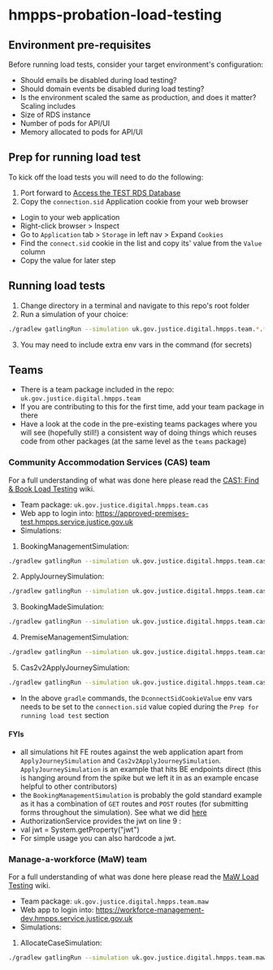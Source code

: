 # hmpps-probation-load-testing

## Environment pre-requisites

Before running load tests, consider your target environment's configuration:

* Should emails be disabled during load testing?
* Should domain events be disabled during load testing?
* Is the environment scaled the same as production, and does it matter? Scaling includes
 * Size of RDS instance
 * Number of pods for API/UI
 * Memory allocated to pods for API/UI

## Prep for running load test
To kick off the load tests you will need to do the following:

1. Port forward to [Access the TEST RDS Database](https://user-guide.cloud-platform.service.justice.gov.uk/documentation/other-topics/rds-external-access.html#accessing-your-rds-database)
2. Copy the `connection.sid` Application cookie from your web browser 
* Login to your web application
* Right-click browser > Inspect
* Go to `Application` tab > `Storage` in left nav > Expand `Cookies`
* Find the `connect.sid` cookie in the list and copy its' value from the `Value` column
* Copy the value for later step

## Running load tests
1. Change directory in a terminal and navigate to this repo's root folder
2. Run a simulation of your choice:
```bash
./gradlew gatlingRun --simulation uk.gov.justice.digital.hmpps.team.*.*Simulation
```
3. You may need to include extra env vars in the command (for secrets)

## Teams
* There is a team package included in the repo: `uk.gov.justice.digital.hmpps.team`
* If you are contributing to this for the first time, add your team package in there  
* Have a look at the code in the pre-existing teams packages where you will see (hopefully still!) a consistent way of doing things which reuses code from other packages (at the same level as the `teams` package)

### Community Accommodation Services (CAS) team
For a full understanding of what was done here please read the [CAS1: Find & Book Load Testing](https://dsdmoj.atlassian.net/wiki/spaces/AP/pages/5442600996/CAS1+Find+Book+Load+Testing) wiki.
* Team package: `uk.gov.justice.digital.hmpps.team.cas`
* Web app to login into: https://approved-premises-test.hmpps.service.justice.gov.uk
* Simulations:
1. BookingManagementSimulation:
```bash
./gradlew gatlingRun --simulation uk.gov.justice.digital.hmpps.team.cas.simulations.BookingManagementSimulation -Dprotocol=https -Ddomain=approved-premises-test.hmpps.service.justice.gov.uk -Ddb_port=5432 -Ddb_name=<secret> -Ddb_username=<secret> -Ddb_password=<secret> -DconnectSidCookieValue=<copied_in_prep_section>
```
2. ApplyJourneySimulation:
```bash
./gradlew gatlingRun --simulation uk.gov.justice.digital.hmpps.team.cas.simulations.ApplyJourneySimulation -Dprotocol=https -Ddomain=approved-premises-api-dev.hmpps.service.justice.gov.uk -DauthBaseUrl=https://sign-in-dev.hmpps.service.justice.gov.uk
```
3. BookingMadeSimulation:
```bash
./gradlew gatlingRun --simulation uk.gov.justice.digital.hmpps.team.cas.simulations.BookingMadeSimulation -Dprotocol=https -Ddomain=approved-premises-test.hmpps.service.justice.gov.uk -Ddb_port=5432 -Ddb_name=<secret> -Ddb_username=<secret> -Ddb_password=<secret> -DconnectSidCookieValue=<copied_in_prep_section>
```
4. PremiseManagementSimulation:
```bash
./gradlew gatlingRun --simulation uk.gov.justice.digital.hmpps.team.cas.simulations.PremiseManagementSimulation -Dprotocol=https -Ddomain=approved-premises-test.hmpps.service.justice.gov.uk -Ddb_port=5432 -Ddb_name=<secret> -Ddb_username=<secret> -Ddb_password=<secret> -DconnectSidCookieValue=<copied_in_prep_section>
```
5. Cas2v2ApplyJourneySimulation:
```bash
./gradlew gatlingRun --simulation uk.gov.justice.digital.hmpps.team.cas.simulations.cas2v2.Cas2v2ApplyJourneySimulation -Dprotocol=https -Ddomain=approved-premises-api-dev.hmpps.service.justice.gov.uk -DauthBaseUrl=https://sign-in-dev.hmpps.service.justice.gov.uk
```

* In the above `gradle` commands, the `DconnectSidCookieValue` env vars needs to be set to the `connection.sid` value copied during the `Prep for running load test` section

#### FYIs
* all simulations hit FE routes against the web application apart from `ApplyJourneySimulation` and `Cas2v2ApplyJourneySimulation`. `ApplyJourneySimulation` is an example that hits BE endpoints direct (this is hanging around from the spike but we left it in as an example encase helpful to other contributors)
* the `BookingManagementSimulation` is probably the gold standard example as it has a combination of `GET` routes and `POST` routes (for submitting forms throughout the simulation). See what we did [here](https://dsdmoj.atlassian.net/wiki/spaces/AP/pages/5501583503/Booking+Management+Simulation)
* AuthorizationService provides the jwt on line 9 : 
* val jwt = System.getProperty("jwt")
* For simple usage you can also hardcode a jwt. 

### Manage-a-workforce (MaW) team
For a full understanding of what was done here please read the [MaW Load Testing](https://dsdmoj.atlassian.net/wiki/spaces/MaS/pages/4578477149/Load+Testing) wiki.
* Team package: `uk.gov.justice.digital.hmpps.team.maw`
* Web app to login into: https://workforce-management-dev.hmpps.service.justice.gov.uk
* Simulations:
1. AllocateCaseSimulation:
   
```bash
./gradlew gatlingRun --simulation uk.gov.justice.digital.hmpps.team.maw.simulations.AllocateCaseSimulation -Dprotocol=https -Ddomain=workforce-management-dev.hmpps.service.justice.gov.uk -Ddb_port=5432 -Ddb_name=<secret> -Ddb_username=<secret> -Ddb_password=<secret> -DconnectSidCookieValue=<copied_in_prep_section>
```
